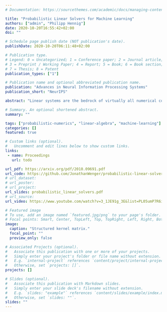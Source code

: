 ```yaml
---
# Documentation: https://sourcethemes.com/academic/docs/managing-content/

title: "Probabilistic Linear Solvers for Machine Learning"
authors: ["admin", "Philipp Hennig"]
date: 2020-10-20T16:55:42+02:00
doi: ""

# Schedule page publish date (NOT publication's date).
publishDate: 2020-10-20T06:11:48+02:00

# Publication type.
# Legend: 0 = Uncategorized; 1 = Conference paper; 2 = Journal article;
# 3 = Preprint / Working Paper; 4 = Report; 5 = Book; 6 = Book section;
# 7 = Thesis; 8 = Patent
publication_types: ["1"]

# Publication name and optional abbreviated publication name.
publication: "Advances in Neural Information Processing Systems"
publication_short: "NeurIPS"

abstract: "Linear systems are the bedrock of virtually all numerical computation. Machine learning poses specific challenges for the solution of such systems due to their scale, characteristic structure, stochasticity and the central role of uncertainty in the field. Unifying earlier work we propose a class of probabilistic linear solvers which jointly infer the matrix, its inverse and the solution from matrix-vector product observations. This class emerges from a fundamental set of desiderata which constrains the space of possible algorithms and recovers the method of conjugate gradients under certain conditions. We demonstrate how to incorporate prior spectral information in order to calibrate uncertainty and experimentally showcase the potential of such solvers for machine learning."

# Summary. An optional shortened abstract.
summary: ""

tags: ["probabilistic-numerics", "linear-algebra", "machine-learning"]
categories: []
featured: true

# Custom links (optional).
#   Uncomment and edit lines below to show custom links.
links:
 - name: Proceedings
   url: todo

url_pdf: https://arxiv.org/pdf/2010.09691.pdf
url_code: https://github.com/JonathanWenger/probabilistic-linear-solvers-for-ml
# url_dataset:
# url_poster:
# url_project:
url_slides: probabilistic_linear_solvers.pdf
# url_source:
url_video: https://www.youtube.com/watch?v=3_1JE91g_3E&list=PL05umP7R6ij0pTCyaKny5V4iBs3739f4z&index=6

# Featured image
# To use, add an image named `featured.jpg/png` to your page's folder.
# Focal points: Smart, Center, TopLeft, Top, TopRight, Left, Right, BottomLeft, Bottom, BottomRight.
image:
  caption: "Structured kernel matrix."
  focal_point: ""
  preview_only: false

# Associated Projects (optional).
#   Associate this publication with one or more of your projects.
#   Simply enter your project's folder or file name without extension.
#   E.g. `internal-project` references `content/project/internal-project/index.md`.
#   Otherwise, set `projects: []`.
projects: []

# Slides (optional).
#   Associate this publication with Markdown slides.
#   Simply enter your slide deck's filename without extension.
#   E.g. `slides: "example"` references `content/slides/example/index.md`.
#   Otherwise, set `slides: ""`.
slides: ""
---
```

